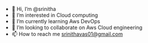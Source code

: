 - 👋 Hi, I’m @srinitha
- 👀 I’m interested in Cloud computing
- 🌱 I’m currently learning Aws DevOps
- 💞️ I’m looking to collaborate on Aws Cloud engineering
- 📫 How to reach me srinithavas01@gmail.com
  
